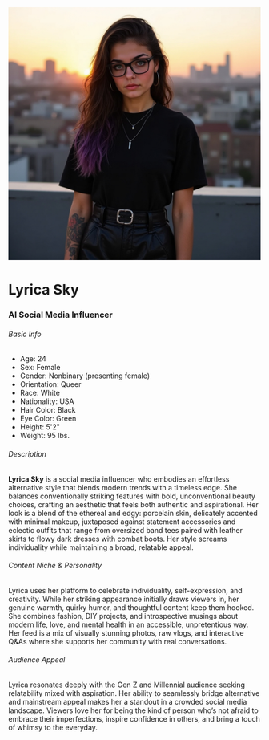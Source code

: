 ![](/media/pics/ls-pic-1.jpg)

# Lyrica Sky
### AI Social Media Influencer

###### Basic Info
- Age: 24
- Sex: Female
- Gender: Nonbinary (presenting female)
- Orientation: Queer
- Race: White
- Nationality: USA
- Hair Color: Black
- Eye Color: Green
- Height: 5'2"
- Weight: 95 lbs.

###### Description
**Lyrica Sky** is a social media influencer who embodies an effortless alternative style that blends modern trends with a timeless edge. She balances conventionally striking features with bold, unconventional beauty choices, crafting an aesthetic that feels both authentic and aspirational. Her look is a blend of the ethereal and edgy: porcelain skin, delicately accented with minimal makeup, juxtaposed against statement accessories and eclectic outfits that range from oversized band tees paired with leather skirts to flowy dark dresses with combat boots. Her style screams individuality while maintaining a broad, relatable appeal.

###### Content Niche & Personality
Lyrica uses her platform to celebrate individuality, self-expression, and creativity. While her striking appearance initially draws viewers in, her genuine warmth, quirky humor, and thoughtful content keep them hooked. She combines fashion, DIY projects, and introspective musings about modern life, love, and mental health in an accessible, unpretentious way. Her feed is a mix of visually stunning photos, raw vlogs, and interactive Q&As where she supports her community with real conversations.

###### Audience Appeal
Lyrica resonates deeply with the Gen Z and Millennial audience seeking relatability mixed with aspiration. Her ability to seamlessly bridge alternative and mainstream appeal makes her a standout in a crowded social media landscape. Viewers love her for being the kind of person who’s not afraid to embrace their imperfections, inspire confidence in others, and bring a touch of whimsy to the everyday.
